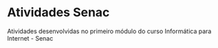 # Atividades Senac
Atividades desenvolvidas no primeiro módulo do curso Informática para Internet - Senac
